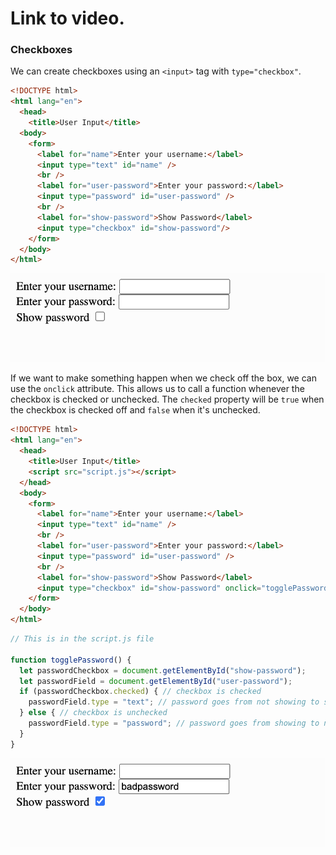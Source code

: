 # Link to video.

### Checkboxes

We can create checkboxes using an `<input>` tag with `type="checkbox"`.

```html
<!DOCTYPE html>
<html lang="en">
  <head>
    <title>User Input</title>
  <body>
    <form>
      <label for="name">Enter your username:</label>
      <input type="text" id="name" />
      <br />
      <label for="user-password">Enter your password:</label>
      <input type="password" id="user-password" />
      <br />
      <label for="show-password">Show Password</label>
      <input type="checkbox" id="show-password"/>
    </form>
  </body>
</html>
```

![](../../Images/JS_Checkbox_1.png)

If we want to make something happen when we check off the box, we can use the `onclick` attribute. This allows us to call a function whenever the checkbox is checked or unchecked. The `checked` property will be `true` when the checkbox is checked off and `false` when it's unchecked.

```html
<!DOCTYPE html>
<html lang="en">
  <head>
    <title>User Input</title>
    <script src="script.js"></script>
  </head>
  <body>
    <form>
      <label for="name">Enter your username:</label>
      <input type="text" id="name" />
      <br />
      <label for="user-password">Enter your password:</label>
      <input type="password" id="user-password" />
      <br />
      <label for="show-password">Show Password</label>
      <input type="checkbox" id="show-password" onclick="togglePassword()"; />
    </form>
  </body>
</html>
```

```js
// This is in the script.js file

function togglePassword() {
  let passwordCheckbox = document.getElementById("show-password");
  let passwordField = document.getElementById("user-password");
  if (passwordCheckbox.checked) { // checkbox is checked
    passwordField.type = "text"; // password goes from not showing to showing
  } else { // checkbox is unchecked
    passwordField.type = "password"; // password goes from showing to not showing
  }
}
```

![](../../Images/JS_Checkbox_2.png)
